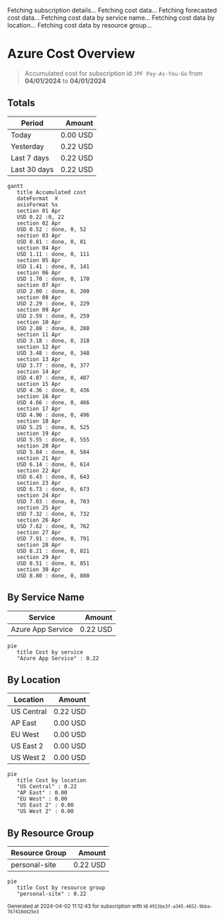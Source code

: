 Fetching subscription details...
Fetching cost data...
Fetching forecasted cost data...
Fetching cost data by service name...
Fetching cost data by location...
Fetching cost data by resource group...
# Azure Cost Overview

> Accumulated cost for subscription id `JPF Pay-As-You-Go` from **04/01/2024** to **04/01/2024**

## Totals

|Period|Amount|
|---|---:|
|Today|0.00 USD|
|Yesterday|0.22 USD|
|Last 7 days|0.22 USD|
|Last 30 days|0.22 USD|

```mermaid
gantt
   title Accumulated cost
   dateFormat  X
   axisFormat %s
   section 01 Apr
   USD 0.22 :0, 22
   section 02 Apr
   USD 0.52 : done, 0, 52
   section 03 Apr
   USD 0.81 : done, 0, 81
   section 04 Apr
   USD 1.11 : done, 0, 111
   section 05 Apr
   USD 1.41 : done, 0, 141
   section 06 Apr
   USD 1.70 : done, 0, 170
   section 07 Apr
   USD 2.00 : done, 0, 200
   section 08 Apr
   USD 2.29 : done, 0, 229
   section 09 Apr
   USD 2.59 : done, 0, 259
   section 10 Apr
   USD 2.88 : done, 0, 288
   section 11 Apr
   USD 3.18 : done, 0, 318
   section 12 Apr
   USD 3.48 : done, 0, 348
   section 13 Apr
   USD 3.77 : done, 0, 377
   section 14 Apr
   USD 4.07 : done, 0, 407
   section 15 Apr
   USD 4.36 : done, 0, 436
   section 16 Apr
   USD 4.66 : done, 0, 466
   section 17 Apr
   USD 4.96 : done, 0, 496
   section 18 Apr
   USD 5.25 : done, 0, 525
   section 19 Apr
   USD 5.55 : done, 0, 555
   section 20 Apr
   USD 5.84 : done, 0, 584
   section 21 Apr
   USD 6.14 : done, 0, 614
   section 22 Apr
   USD 6.43 : done, 0, 643
   section 23 Apr
   USD 6.73 : done, 0, 673
   section 24 Apr
   USD 7.03 : done, 0, 703
   section 25 Apr
   USD 7.32 : done, 0, 732
   section 26 Apr
   USD 7.62 : done, 0, 762
   section 27 Apr
   USD 7.91 : done, 0, 791
   section 28 Apr
   USD 8.21 : done, 0, 821
   section 29 Apr
   USD 8.51 : done, 0, 851
   section 30 Apr
   USD 8.80 : done, 0, 880
```

## By Service Name

|Service|Amount|
|---|---:|
|Azure App Service|0.22 USD|

```mermaid
pie
   title Cost by service
   "Azure App Service" : 0.22
```

## By Location

|Location|Amount|
|---|---:|
|US Central|0.22 USD|
|AP East|0.00 USD|
|EU West|0.00 USD|
|US East 2|0.00 USD|
|US West 2|0.00 USD|

```mermaid
pie
   title Cost by location
   "US Central" : 0.22
   "AP East" : 0.00
   "EU West" : 0.00
   "US East 2" : 0.00
   "US West 2" : 0.00
```

## By Resource Group

|Resource Group|Amount|
|---|---:|
|personal-site|0.22 USD|

```mermaid
pie
   title Cost by resource group
   "personal-site" : 0.22
```

<sup>Generated at 2024-04-02 11:12:43 for subscription with id `4913be3f-a345-4652-9bba-767418dd25e3`</sup>

